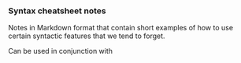 ### Syntax cheatsheet notes

Notes in Markdown format that contain short examples of how to use certain syntactic features
that we tend to forget.

Can be used in conjunction with [](https://github.com/tanyatik/memcrutch)
